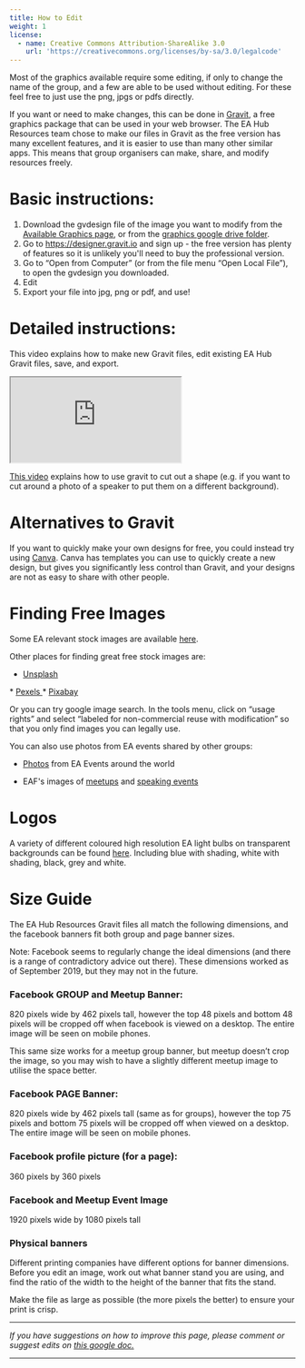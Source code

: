 ```yaml
---
title: How to Edit
weight: 1
license:
  - name: Creative Commons Attribution-ShareAlike 3.0
    url: 'https://creativecommons.org/licenses/by-sa/3.0/legalcode'
---
```

Most of the graphics available require some editing, if only to change the name of the group, and a few are able to be used without editing. For these feel free to just use the png, jpgs or pdfs directly. 

If you want or need to make changes, this can be done in <a target="_blank" href="https://designer.gravit.io/">Gravit</a>, a free graphics package that can be used in your web browser. The EA Hub Resources team chose to make our files in Gravit as the free version has many excellent features, and it is easier to use than many other similar apps. This means that group organisers can make, share, and modify resources freely. 

# Basic instructions:

1. Download the gvdesign file of the image you want to modify from the <a target="_blank" href="https://resources.eahub.org/graphics/editable-graphics/https://resources.eahub.org/graphics/editable-graphics/">Available Graphics page</a>, or from the <a target="_blank" href="https://drive.google.com/drive/u/0/folders/1d61DHbhNQIL4CgzdeY6aBvTt6g8zfd-C">graphics google drive folder</a>. 
2. Go to <a target="_blank" href="https://designer.gravit.io/">https://designer.gravit.io</a> and sign up - the free version has plenty of features so it is unlikely you'll need to buy the professional version.
3. Go to “Open from Computer” (or from the file menu “Open Local File”), to open the gvdesign you downloaded. 
4. Edit
5. Export your file into jpg, png or pdf, and use!

# Detailed instructions: 

This video explains how to make new Gravit files, edit existing EA Hub Gravit files, save, and export.

<div class="textAlignCenter">
<iframe class="article_video"
src="https://www.youtube.com/embed/ogkj3-H01ZQ">
</iframe>
</div>

<a target="_blank" href="https://youtu.be/zO6TKGy72dA?t=103">This video</a> explains how to use gravit to cut out a shape (e.g. if you want to cut around a photo of a speaker to put them on a different background). 


# Alternatives to Gravit

If you want to quickly make your own designs for free, you could instead try using <a target="_blank" href="https://www.canva.com/">Canva</a>. Canva has templates you can use to quickly create a new design, but gives you significantly less control than Gravit, and your designs are not as easy to share with other people.


# Finding Free Images
Some EA relevant stock images are available <a target="_blank" href="https://drive.google.com/drive/folders/1_X29UbYnAkJNQAVUW-08mZKooZnF64Ad?usp=sharing">here</a>. 

Other places for finding great free stock images are:

* <a target="_blank" href="https://unsplash.com/">Unsplash</a>
* <a target="_blank" href="https://www.pexels.com/">Pexels</a>
* <a target="_blank" href="https://pixabay.com/">Pixabay</a>

Or you can try google image search. In the tools menu, click on “usage rights” and select “labeled for non-commercial reuse with modification” so that you only find images you can legally use.

You can also use photos from EA events shared by other groups:

* <a target="_blank" href="https://photos.google.com/share/AF1QipMCOQyTAUS6de3uxpM0H-UkQX7dcplTgh1oWA1Fh1QPiBFF095g_nn1gD0BkvE-Hg?key=SmtYaDlTV1c2NTRIRmdjSHZ4Rm5YU1NhWFNjdkZB">Photos</a> from EA Events around the world

* EAF's images of <a target="_blank" href="https://drive.google.com/drive/u/0/folders/0Bwq96U94ERUmMENyeHhuN25mbUU">meetups</a>
 and <a target="_blank" href="https://drive.google.com/drive/u/0/folders/0Bwq96U94ERUmVHdrYW83dXFhRE0">speaking events</a>

# Logos
A variety of different coloured high resolution EA light bulbs on transparent backgrounds can be found <a target="_blank" href="https://drive.google.com/drive/u/0/folders/10c81CPd0lM5cYD31sN0h7buoAGfv533J">here</a>. Including blue with shading, white with shading, black, grey and white. 

# Size Guide

The EA Hub Resources Gravit files all match the following dimensions, and the facebook banners fit both group and page banner sizes. 

Note: Facebook seems to regularly change the ideal dimensions (and there is a range of contradictory advice out there). These dimensions worked as of September 2019, but they may not in the future.

### Facebook GROUP and Meetup Banner:
820 pixels wide by 462 pixels tall, however the top 48 pixels and bottom 48 pixels will be cropped off when facebook is viewed on a desktop. The entire image will be seen on mobile phones.

This same size works for a meetup group banner, but meetup doesn’t crop the image, so you may wish to have a slightly different meetup image to utilise the space better. 

### Facebook PAGE Banner:
820 pixels wide by 462 pixels tall (same as for groups), however the top 75 pixels and bottom 75 pixels will be cropped off when viewed on a desktop. The entire image will be seen on mobile phones. 

### Facebook profile picture (for a page):
360 pixels by 360 pixels

### Facebook and Meetup Event Image
1920 pixels wide by 1080 pixels tall

### Physical banners
Different printing companies have different options for banner dimensions. Before you edit an image, work out what banner stand you are using, and find the ratio of the width to the height of the banner that fits the stand. 

Make the file as large as possible (the more pixels the better) to ensure your print is crisp. 

<hr>

_If you have suggestions on how to improve this page, please comment or suggest edits on_ <a target="_blank" href="https://docs.google.com/document/d/1sQamH9Vnhb4s37NS7mmXV3UIge3hl_m3QVPWZiugGxY/edit?usp=sharing">_this google doc._</a>

<hr>
